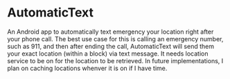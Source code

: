 # AutomaticText
An Android app to automatically text emergency your location right after your phone call. The best use case for this is calling an emergency number, such as 911, and then after ending the call, AutomaticText will send them your exact location (within a block) via text message. It needs location service to be on for the location to be retrieved. In future implementations, I plan on caching locations whenver it is on if I have time. 
